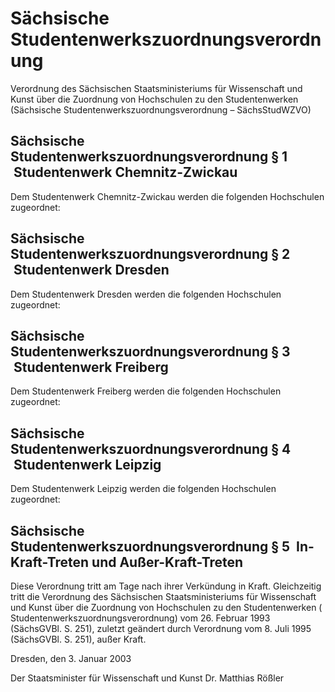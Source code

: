 # Sächsische Studentenwerkszuordnungsverordnung

Verordnung des Sächsischen Staatsministeriums für Wissenschaft und Kunst über die Zuordnung von Hochschulen zu den Studentenwerken (Sächsische Studentenwerkszuordnungsverordnung – SächsStudWZVO)

## Sächsische Studentenwerkszuordnungsverordnung § 1  Studentenwerk Chemnitz-Zwickau

Dem Studentenwerk Chemnitz-Zwickau werden die folgenden Hochschulen zugeordnet:


## Sächsische Studentenwerkszuordnungsverordnung § 2  Studentenwerk Dresden

Dem Studentenwerk Dresden werden die folgenden Hochschulen zugeordnet:


## Sächsische Studentenwerkszuordnungsverordnung § 3  Studentenwerk Freiberg

Dem Studentenwerk Freiberg werden die folgenden Hochschulen zugeordnet:


## Sächsische Studentenwerkszuordnungsverordnung § 4  Studentenwerk Leipzig

Dem Studentenwerk Leipzig werden die folgenden Hochschulen zugeordnet:


## Sächsische Studentenwerkszuordnungsverordnung § 5  In-Kraft-Treten und Außer-Kraft-Treten

Diese Verordnung tritt am Tage nach ihrer Verkündung in Kraft. Gleichzeitig tritt die Verordnung des Sächsischen Staatsministeriums für Wissenschaft und Kunst über die Zuordnung von Hochschulen zu den Studentenwerken (
Studentenwerkszuordnungsverordnung) vom 26. Februar 1993 (SächsGVBl. S. 251), zuletzt geändert durch Verordnung vom 8. Juli 1995 (SächsGVBl. S. 251), außer Kraft.

Dresden, den 3. Januar 2003

Der Staatsminister für Wissenschaft und Kunst 
         Dr. Matthias Rößler

